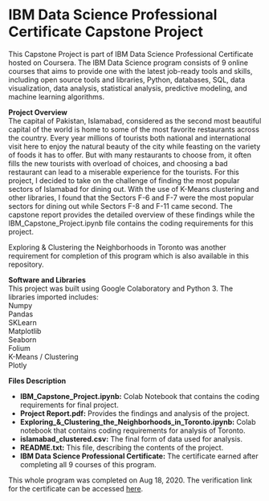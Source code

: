 # IBM Data Science Professional Certificate Capstone Project

This Capstone Project is part of IBM Data Science Professional Certificate hosted on Coursera. The IBM Data Science program consists of 9 online courses that aims to provide one with the latest job-ready tools and skills, including open source tools and libraries, Python, databases, SQL, data visualization, data analysis, statistical analysis, predictive modeling, and machine learning algorithms.

**Project Overview**  
The capital of Pakistan, Islamabad, considered as the second most beautiful capital of the world is home to some of the most favorite restaurants across the country. Every year millions of tourists both national and international visit here to enjoy the natural beauty of the city while feasting on the variety of foods it has to offer. But with many restaurants to choose from, it often fills the new tourists with overload of choices, and choosing a bad restaurant can lead to a miserable experience for the tourists. For this project, I decided to take on the challenge of finding the most popular sectors of Islamabad for dining out. With the use of K-Means clustering and other libraries, I found that the Sectors F-6 and F-7 were the most popular sectors for dining out while Sectors F-8 and F-11 came second. The capstone report provides the detailed overview of these findings while the IBM_Capstone_Project.ipynb file contains the coding requirements for this project. 

Exploring & Clustering the Neighborhoods in Toronto was another requirement for completion of this program which is also available in this repository.

**Software and Libraries**  
This project was built using Google Colaboratory and Python 3. The libraries imported includes:  
Numpy  
Pandas  
SKLearn  
Matplotlib  
Seaborn  
Folium  
K-Means / Clustering  
Plotly  

**Files Description**  
* **IBM_Capstone_Project.ipynb:** Colab Notebook that contains the coding requirements for final project.  
* **Project Report.pdf:** Provides the findings and analysis of the project.  
* **Exploring_&_Clustering_the_Neighborhoods_in_Toronto.ipynb:** Colab notebook that contains coding requirements for analysis of Toronto.  
* **islamabad_clustered.csv:** The final form of data used for analysis.  
* **README.txt:** This file, describing the contents of the project.  
* **IBM Data Science Professional Certificate:** The certificate earned after completing all 9 courses of this program.  

This whole program was completed on Aug 18, 2020. The verification link for the certificate can be accessed [here](https://coursera.org/share/955f74ad8c8c53e186bb4c2788fc7edd).
